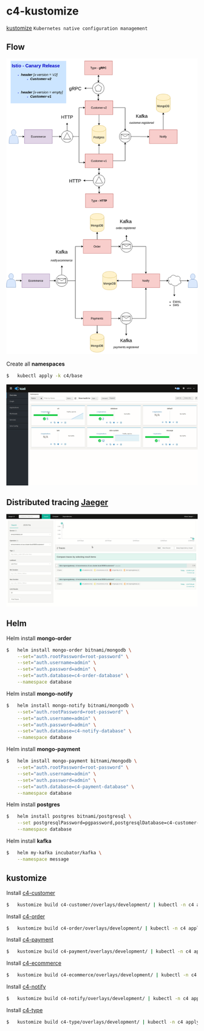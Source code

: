 # c4-kustomize

[kustomize](https://kustomize.io/) `Kubernetes native configuration management`

## Flow

![alt tag](img/eda.png)

Create all **namespaces**


```sh
$   kubectl apply -k c4/base
```

![](img/c4.gif)

## Distributed tracing [Jaeger](https://kustomize.io/)

![](img/jaeger.gif)

## Helm

Helm install **mongo-order**

```sh
$   helm install mongo-order bitnami/mongodb \
    --set="auth.rootPassword=root-password" \
    --set="auth.username=admin" \
    --set="auth.password=admin" \
    --set="auth.database=c4-order-database" \
    --namespace database
```

Helm install **mongo-notify**

```sh
$   helm install mongo-notify bitnami/mongodb \
    --set="auth.rootPassword=root-password" \
    --set="auth.username=admin" \
    --set="auth.password=admin" \
    --set="auth.database=c4-notify-database" \
    --namespace database
```

Helm install **mongo-payment**

```sh
$   helm install mongo-payment bitnami/mongodb \
    --set="auth.rootPassword=root-password" \
    --set="auth.username=admin" \
    --set="auth.password=admin" \
    --set="auth.database=c4-payment-database" \
    --namespace database
```

Helm install **postgres**

```sh
$   helm install postgres bitnami/postgresql \
    --set postgresqlPassword=pgpassword,postgresqlDatabase=c4-customer-database \
    --namespace database
```

Helm install **kafka**

```sh
$   helm my-kafka incubator/kafka \
    --namespace message
```

## kustomize 

Install [c4-customer](https://github.com/FernandoCagale/c4-customer)

```sh
$   kustomize build c4-customer/overlays/development/ | kubectl -n c4 apply -f -
```

Install [c4-order](https://github.com/FernandoCagale/c4-order)

```sh
$   kustomize build c4-order/overlays/development/ | kubectl -n c4 apply -f -
```

Install [c4-payment](https://github.com/FernandoCagale/c4-payment)

```sh
$   kustomize build c4-payment/overlays/development/ | kubectl -n c4 apply -f -
```

Install [c4-ecommerce](https://github.com/FernandoCagale/c4-ecommerce)

```sh
$   kustomize build c4-ecommerce/overlays/development/ | kubectl -n c4 apply -f -
```

Install [c4-notify](https://github.com/FernandoCagale/c4-notify)

```sh
$   kustomize build c4-notify/overlays/development/ | kubectl -n c4 apply -f -
```

Install [c4-type](https://github.com/FernandoCagale/c4-type)

```sh
$   kustomize build c4-type/overlays/development/ | kubectl -n c4 apply -f -
```